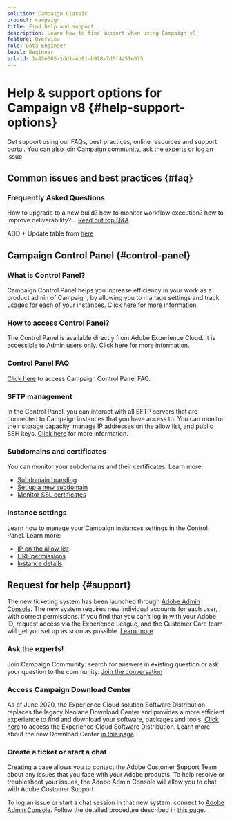 ```yaml
---
solution: Campaign Classic
product: campaign
title: Find help and support
description: Learn how to find support when using Campaign v8
feature: Overview
role: Data Engineer
level: Beginner
exl-id: 1c45e005-1dd1-4b91-b928-7d0f4a51e075
---
```

# Help & support options for Campaign v8 {#help-support-options}

Get support using our FAQs, best practices, online resources and support portal. You can also join Campaign community, ask the experts or log an issue

## Common issues and best practices {#faq}

### Frequently Asked Questions

How to upgrade to a new build? how to monitor workflow execution? how to improve deliverability?... [Read out top Q&A](campaign-faq.md).

ADD + Update table from [here](https://experienceleague.adobe.com/docs/campaign-classic/using/getting-started/support.html?lang=en#faq)

## Campaign Control Panel {#control-panel}

### What is Control Panel?

Campaign Control Panel helps you increase efficiency in your work as a product admin of Campaign, by allowing you to manage settings and track usages for each of your instances.
[Click here](https://docs.adobe.com/content/hecontrol-panel/using/discover-control-panel/key-features.html) for more information.

### How to access Control Panel?

The Control Panel is available directly from Adobe Experience Cloud. It is accessible to Admin users only. [Click here](https://docs.adobe.com/content/hecontrol-panel/using/discover-control-panel/accessing-control-panel.html) for more information.

### Control Panel FAQ

[Click here](https://docs.adobe.com/content/hecontrol-panel/using/faq.html) to access Campaign Control Panel FAQ.

### SFTP management

In the Control Panel, you can interact with all SFTP servers that are connected to Campaign instances that you have access to. You can monitor their storage capacity, manage IP addresses on the allow list, and public SSH keys. [Click here](https://docs.adobe.com/content/hecontrol-panel/using/sftp-management/about-sftp-management.html) for more information.

### Subdomains and certificates

You can monitor your subdomains and their certificates. Learn more:
* [Subdomain branding](https://docs.adobe.com/content/hecontrol-panel/using/subdomains-and-certificates/subdomains-branding.html)
* [Set up a new subdomain](https://docs.adobe.com/content/hecontrol-panel/using/subdomains-and-certificates/setting-up-new-subdomain.html)
* [Monitor SSL certificates](https://docs.adobe.com/content/hecontrol-panel/using/subdomains-and-certificates/renewing-subdomain-certificate.html)

### Instance settings

Learn how to manage your Campaign instances settings in the Control Panel. Learn more:
* [IP on the allow list](https://docs.adobe.com/content/hecontrol-panel/using/instances-settings/ip-whitelisting-instance-access.html)
* [URL permissions](https://docs.adobe.com/content/hecontrol-panel/using/instances-settings/url-permissions.html)
* [Instance details](https://docs.adobe.com/content/hecontrol-panel/using/instances-settings/instance-details.html)

## Request for help {#support}

The new ticketing system has been launched through [Adobe Admin Console](https://adminconsole.adobe.com/overview). The new system requires new individual accounts for each user, with correct permissions. If you find that you can’t log in with your Adobe ID, request access via the Experience League, and the Customer Care team will get you set up as soon as possible. [Learn more](https://helpx.adobe.com/enterprise/using/support-for-experience-cloud.html)

### Ask the experts!

Join Campaign Community: search for answers in existing question or ask your question to the community. [Join the conversation](https://experienceleaguecommunities.adobe.cadobe-campaign-classic/ct-p/adobe-campaign-classic-community)

### Access Campaign Download Center

As of June 2020, the Experience Cloud solution Software Distribution replaces the legacy Neolane Download Center and provides a more efficient experience to find and download your software, packages and tools. [Click here](https://experience.adobe.com/#/downloads/content/software-distributicampaign.html) to access the Experience Cloud Software Distribution.
Learn more about the new Download Center [in this page](https://docs.adobe.com/content/heexperience-cloud/software-distribution/home.html).

### Create a ticket or start a chat

Creating a case allows you to contact the Adobe Customer Support Team about any issues that you face with your Adobe products. To help resolve or troubleshoot your issues, the Adobe Admin Console will allow you to chat with Adobe Customer Support.

To log an issue or start a chat session in that new system, connect to [Adobe Admin Console](https://adminconsole.adobe.com/overview). Follow the detailed procedure described in [this page](https://helpx.adobe.com/enterprise/using/support-for-experience-cloud.html).
